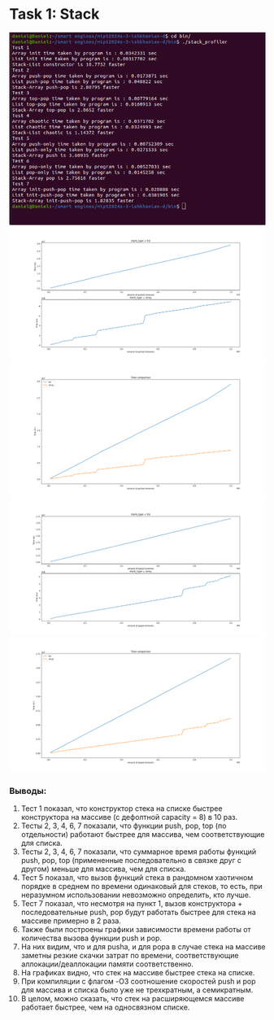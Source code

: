 # Task 1: Stack
![screen.png](https://github.com/Danchess17/mipt2024s-3-ishkhanian-d/blob/main/screen.png)
![push1.png](https://github.com/Danchess17/mipt2024s-3-ishkhanian-d/blob/main/push1.png)
![push1.png](https://github.com/Danchess17/mipt2024s-3-ishkhanian-d/blob/main/push2.png)
![pop1.png](https://github.com/Danchess17/mipt2024s-3-ishkhanian-d/blob/main/pop1.png)
![pop2.png](https://github.com/Danchess17/mipt2024s-3-ishkhanian-d/blob/main/pop2.png)
### Выводы:
1) Тест 1 показал, что конструктор стека на списке быстрее конструктора на массиве (с дефолтной capacity = 8) в 10 раз.
2) Тесты 2, 3, 4, 6, 7 показали, что функции push, pop, top (по отдельности) работают быстрее для массива, чем соответствующие для списка.
3) Тесты 2, 3, 4, 6, 7 показали, что суммарное время работы функций push, pop, top (примененные последовательно в связке друг с другом) меньше для массива, чем для списка.
4) Тест 5 показал, что вызов функций стека в рандомном хаотичном порядке в среднем по времени одинаковый для стеков, то есть, при неразумном использовании невозможно определить, кто лучше.
5) Тест 7 показал, что несмотря на пункт 1, вызов конструктора + последовательные push, pop будут работать быстрее для стека на массиве примерно в 2 раза.
6) Также были построены графики зависимости времени работы от количества вызова функции push и pop.
7) На них видим, что и для pusha, и для popa в случае стека на массиве заметны резкие скачки затрат по времени, соответствующие аллокации/деаллокации памяти соответственно.
8) На графиках видно, что стек на массиве быстрее стека на списке.
9) При компиляции c флагом -O3 соотношение скоростей push и pop для массива и списка было уже не трехкратным, а семикратным. 
10) В целом, можно сказать, что стек на расширяющемся массиве работает быстрее, чем на односвязном списке.
